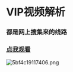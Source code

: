 # VIP视频解析
### 都是网上搜集来的线路
### [点我观看](https://pengjenas.github.io/vipvideo/)
![5bf4c19117406.png](https://i.loli.net/2019/09/17/8CFea6N9YSUTPuz.png)
